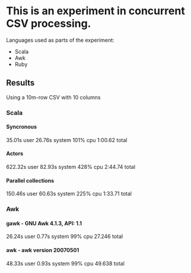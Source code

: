 # This is an experiment in concurrent CSV processing.

Languages used as parts of the experiment:

- Scala
- Awk
- Ruby

## Results

Using a 10m-row CSV with 10 columns

### Scala

#### Syncronous

35.01s user 26.76s system 101% cpu 1:00.62 total

#### Actors

622.32s user 82.93s system 428% cpu 2:44.74 total

#### Parallel collections

150.46s user 60.63s system 225% cpu 1:33.71 total

### Awk

#### gawk - GNU Awk 4.1.3, API: 1.1

26.24s user 0.77s system 99% cpu 27.246 total

#### awk - awk version 20070501

48.33s user 0.93s system 99% cpu 49.638 total


